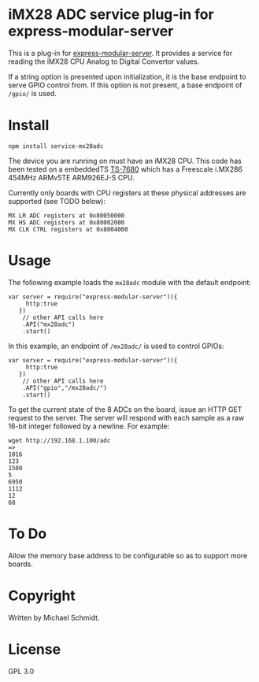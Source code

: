 iMX28 ADC service plug-in for express-modular-server
===========================================================================

This is a plug-in for [express-modular-server](https://github.com/michael-ts/express-modular-server/).  It provides a service for reading the iMX28 CPU Analog to Digital Convertor values.

If a string option is presented upon initialization, it is the base endpoint to serve GPIO control from.  If this option is not present,  a base endpoint of `/gpio/` is used.

# Install

    npm install service-mx28adc

The device you are running on must have an iMX28 CPU.  This code has been tested on a embeddedTS [TS-7680](https://wiki.embeddedTS.com/wiki/TS-7680) which has a Freescale i.MX286 454MHz ARMv5TE ARM926EJ-S CPU.

Currently only boards with CPU registers at these physical addresses are supported (see TODO below):

    MX LR ADC registers at 0x80050000
    MX HS ADC registers at 0x80002000
    MX CLK CTRL registers at 0x8004000

# Usage

The following example loads the `mx28adc` module with the default endpoint:

    var server = require("express-modular-server")({
         http:true
       })
        // other API calls here
        .API("mx28adc")
        .start()

In this example, an endpoint of `/mx28adc/` is used to control GPIOs:


    var server = require("express-modular-server")({
         http:true
       })
        // other API calls here
        .API("gpio","/mx28adc/")
        .start()

To get the current state of the 8 ADCs on the board, issue an HTTP GET request to the server.  The server will respond with each sample as a raw 16-bit integer followed by a newline.  For example:

    wget http://192.168.1.100/adc
    =>
    1016
    123
    1500
    5
    6950
    1112
    12
    68


# To Do

Allow the memory base address to be configurable so as to support more boards.

# Copyright

Written by Michael Schmidt.

# License

GPL 3.0
